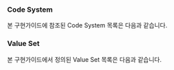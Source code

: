 ### Code System
본 구현가이드에 참조된 Code System 목록은 다음과 같습니다.

### Value Set
본 구현가이드에서 정의된 Value Set 목록은 다음과 같습니다.